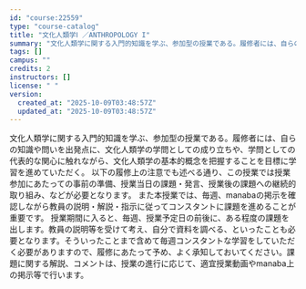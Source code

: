 ```yaml
---
id: "course:22559"
type: "course-catalog"
title: "文化人類学Ⅰ ／ANTHROPOLOGY I"
summary: "文化人類学に関する入門的知識を学ぶ、参加型の授業である。履修者には、自らの知識や問いを出発点に、文化人類学の学問としての成り立ちや、学問としての代表的な関心に触れながら、文化人類学の基本的概念を把握することを目標に学習を進めていただく。 以…"
tags: []
campus: ""
credits: 2
instructors: []
license: " "
version:
  created_at: "2025-10-09T03:48:57Z"
  updated_at: "2025-10-09T03:48:57Z"
---
```


文化人類学に関する入門的知識を学ぶ、参加型の授業である。履修者には、自らの知識や問いを出発点に、文化人類学の学問としての成り立ちや、学問としての代表的な関心に触れながら、文化人類学の基本的概念を把握することを目標に学習を進めていただく。 以下の履修上の注意でも述べる通り、この授業では授業参加にあたっての事前の準備、授業当日の課題・発言、授業後の課題への継続的取り組み、などが必要となります。 また本授業では、毎週、manabaの掲示を確認しながら教員の説明・解説・指示に従ってコンスタントに課題を進めることが重要です。 授業期間に入ると、毎週、授業予定日の前後に、ある程度の課題を出します。教員の説明等を受けて考え、自分で資料を調べる、といったことも必要となります。そういったことまで含めて毎週コンスタントな学習をしていただく必要がありますので、履修にあたって予め、よく承知しておいてください。課題に関する解説、コメントは、授業の進行に応じて、適宜授業動画やmanaba上の掲示等で行います。
